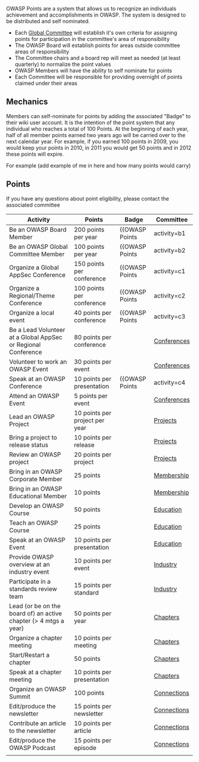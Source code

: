 OWASP Points are a system that allows us to recognize an individuals
achievement and accomplishments in OWASP. The system is designed to be
distributed and self nominated.

  - Each [Global Committee](Global_Committee_Pages "wikilink") will
    establish it's own criteria for assigning points for participation
    in the committee's area of responsibility
  - The OWASP Board will establish points for areas outside committee
    areas of responsibility
  - The Committee chairs and a board rep will meet as needed (at least
    quarterly) to normalize the point values
  - OWASP Members will have the ability to self nominate for points
  - Each Committee will be responsible for providing overnight of points
    claimed under their areas

## Mechanics

Members can self-nominate for points by adding the associated "Badge" to
their wiki user account. It is the intention of the point system that
any individual who reaches a total of 100 Points. At the beginning of
each year, half of all member points earned two years ago will be
carried over to the next calendar year. For example, if you earned 100
points in 2009, you would keep your points in 2010, in 2011 you would
get 50 points and in 2012 these points will expire.

For example (add example of me in here and how many points would carry)

## Points

If you have any questions about point eligibility, please contact the
associated committee

| Activity                                                          | Points                         | Badge                  | Committee                                              |
| ----------------------------------------------------------------- | ------------------------------ | ---------------------- | ------------------------------------------------------ |
| Be an OWASP Board Member                                          | 200 points per year            | <nowiki>{{OWASP Points | activity=b1                                            |
| Be an OWASP Global Committee Member                               | 100 points per year            | <nowiki>{{OWASP Points | activity=b2                                            |
| Organize a Global AppSec Conference                               | 150 points per conference      | <nowiki>{{OWASP Points | activity=c1                                            |
| Organize a Regional/Theme Conference                              | 100 points per conference      | <nowiki>{{OWASP Points | activity=c2                                            |
| Organize a local event                                            | 40 points per conference       | <nowiki>{{OWASP Points | activity=c3                                            |
| Be a Lead Volunteer at a Global AppSec or Regional Conference     | 80 points per conference       |                        | [Conferences](Global_Conferences_Committee "wikilink") |
| Volunteer to work an OWASP Event                                  | 30 points per event            |                        | [Conferences](Global_Conferences_Committee "wikilink") |
| Speak at an OWASP Conference                                      | 10 points per presentation     | <nowiki>{{OWASP Points | activity=c4                                            |
| Attend an OWASP Event                                             | 5 points per event             |                        | [Conferences](Global_Conferences_Committee "wikilink") |
| Lead an OWASP Project                                             | 10 points per project per year |                        | [Projects](Global_Projects_Committee "wikilink")       |
| Bring a project to release status                                 | 10 points per release          |                        | [Projects](Global_Projects_Committee "wikilink")       |
| Review an OWASP project                                           | 20 points per project          |                        | [Projects](Global_Projects_Committee "wikilink")       |
| Bring in an OWASP Corporate Member                                | 25 points                      |                        | [Membership](Global_Membership_Committee "wikilink")   |
| Bring in an OWASP Educational Member                              | 10 points                      |                        | [Membership](Global_Membership_Committee "wikilink")   |
| Develop an OWASP Course                                           | 50 points                      |                        | [Education](Global_Education_Committee "wikilink")     |
| Teach an OWASP Course                                             | 25 points                      |                        | [Education](Global_Education_Committee "wikilink")     |
| Speak at an OWASP Event                                           | 10 points per presentation     |                        | [Education](Global_Education_Committee "wikilink")     |
| Provide OWASP overview at an industry event                       | 10 points per event            |                        | [Industry](Global_Industry_Committee "wikilink")       |
| Participate in a standards review team                            | 15 points per standard         |                        | [Industry](Global_Industry_Committee "wikilink")       |
| Lead (or be on the board of) an active chapter (\> 4 mtgs a year) | 50 points per year             |                        | [Chapters](Global_Chapter_Committee "wikilink")        |
| Organize a chapter meeting                                        | 10 points per meeting          |                        | [Chapters](Global_Chapter_Committee "wikilink")        |
| Start/Restart a chapter                                           | 50 points                      |                        | [Chapters](Global_Chapter_Committee "wikilink")        |
| Speak at a chapter meeting                                        | 10 points per presentation     |                        | [Chapters](Global_Chapter_Committee "wikilink")        |
| Organize an OWASP Summit                                          | 100 points                     |                        | [Connections](OWASP_Connections_Committee "wikilink")  |
| Edit/produce the newsletter                                       | 15 points per newsletter       |                        | [Connections](OWASP_Connections_Committee "wikilink")  |
| Contribute an article to the newsletter                           | 10 points per article          |                        | [Connections](OWASP_Connections_Committee "wikilink")  |
| Edit/produce the OWASP Podcast                                    | 15 points per episode          |                        | [Connections](OWASP_Connections_Committee "wikilink")  |
|                                                                   |                                |                        |                                                        |